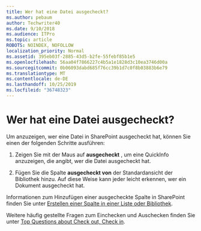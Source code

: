 ```yaml
---
title: Wer hat eine Datei ausgecheckt?
ms.author: pebaum
author: Techwriter40
ms.date: 9/10/2018
ms.audience: ITPro
ms.topic: article
ROBOTS: NOINDEX, NOFOLLOW
localization_priority: Normal
ms.assetid: 395eb03f-2885-43d5-b2fe-55febf85b1e5
ms.openlocfilehash: 56aa04f7866227c4b5a1e1828d3c10ea3746d00a
ms.sourcegitcommit: 0b06093dabd685f76cc39b1d7c0f8b03883b6e79
ms.translationtype: MT
ms.contentlocale: de-DE
ms.lasthandoff: 10/25/2019
ms.locfileid: "36748323"
---
```

# <a name="who-has-a-file-checked-out"></a>Wer hat eine Datei ausgecheckt?

Um anzuzeigen, wer eine Datei in SharePoint ausgecheckt hat, können Sie einen der folgenden Schritte ausführen:
  
1. Zeigen Sie mit der Maus auf **ausgecheckt** , um eine QuickInfo anzuzeigen, die angibt, wer die Datei ausgecheckt hat. 
    
2. Fügen Sie die Spalte **ausgecheckt von** der Standardansicht der Bibliothek hinzu. Auf diese Weise kann jeder leicht erkennen, wer ein Dokument ausgecheckt hat. 
    
Informationen zum Hinzufügen einer ausgecheckte Spalte in SharePoint finden Sie unter [Erstellen einer Spalte in einer Liste oder Bibliothek](https://go.microsoft.com/fwlink/?linkid=2019591). 
  
Weitere häufig gestellte Fragen zum Einchecken und Auschecken finden Sie unter [Top Questions about Check out, Check in](https://go.microsoft.com/fwlink/?linkid=2018786).
  

